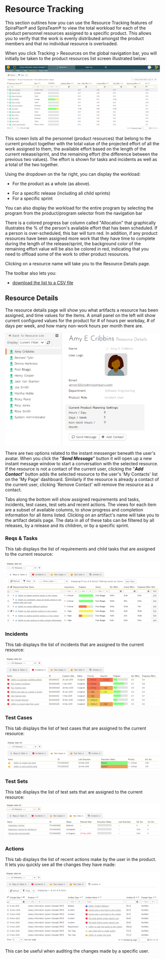 # Resource Tracking

This section outlines how you can use the Resource Tracking features of SpiraPlan® and SpiraTeam® to view the total workload for each of the product personnel resources assigned to a specific product. This allows you to verify that the work is evenly distributed amongst the product members and that no individual resource is overloaded.

When you click Tracking \> Resources on the global navigation bar, you will initially be taken to the product resources list screen illustrated below:

![](img/Resource_Tracking_312.png)

This screen lists all the personnel (product resources) that belong to the current product together with the total value of the projected effort of all the work assigned to them, the available effort based on the length of the current release/sprint, and the remaining effort (the difference between the previous two values). The effort is shown for tasks and incidents as well as a total of the two together.

Using the dropdown on the far right, you can display the workload:

-   For the product as a whole (as above).

<!-- -->

-   For a specific release (including all child sprints)
-   For a specific sprint

You can also display the workload for the entire program by selecting the program from the product/program selector from the navigation bar

There is a colored progress bar column called "Allocation" that graphically illustrates the % of the person's available effort that has been scheduled. If a person is over-scheduled, this bar will turn red. In addition, if any product resources have been assigned more work that they have time to complete during the length of the release/sprint, the background color of the remaining effort value will be also be colored in red, indicating that you need to offload some of the work to other product resources.

Clicking on a resource name will take you to the Resource Details page.

The toolbar also lets you:

- [download the list to a CSV file](Application-Wide.md/#download-as-csv)


## Resource Details

The resource details page will show you what artifacts a resource has been assigned, and time values for the items. A small panel on the left will show current configured values for the product for \# of hours per workday, \# of days per week, and how many non-work hours per month there are.

![](img/Resource_Tracking_313.png)

There are two options related to the instant messenger beneath the user's avatar. When you click the "***Send Message***" button it will open up a new instant message window to start a conversation with the selected resource. If the resource is not a contact of the current user, clicking the "***Add Contact***" button adds the selected resource to the user's
'My Contacts' list on the 'My Page' dashboard. Similarly if the resource is already a contact of the current user, clicking 'Remove Contact' will remove the resource as a contact.

Tabs along the bottom will show assigned requirements and tasks, incidents, test cases, test sets and recent actions. The views for each item are a subset of available columns, to show progress and completion information for all items listed. Clicking on an artifact's name will take you to the artifact details page. The data in all of these tabs can be filtered by all releases, by a release and its children, or by a specific sprint.


### Reqs & Tasks

This tab displays the list of requirements and child tasks that are assigned to the current resource:

![](img/Resource_Tracking_314.png)


### Incidents

This tab displays the list of incidents that are assigned to the current resource:

![](img/Resource_Tracking_315.png)


### Test Cases

This tab displays the list of test cases that are assigned to the current resource:

![](img/Resource_Tracking_316.png)


### Test Sets

This tab displays the list of test sets that are assigned to the current resource:

![](img/Resource_Tracking_317.png)


### Actions

This tab displays the list of recent actions make by the user in the product. It lets you quickly see all the changes they have made:

![](img/Resource_Tracking_318.png)

This can be useful when auditing the changes made by a specific user.